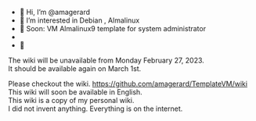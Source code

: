 - 👋 Hi, I’m @amagerard
- 👀 I’m interested in Debian , Almalinux
- 🌱 Soon: VM Almalinux9 template for system administrator
- 
- 💞 

The wiki will be unavailable from Monday February 27, 2023.  
It should be available again on March 1st.

Please checkout the wiki. https://github.com/amagerard/TemplateVM/wiki  
This wiki will soon be available in English.  
This wiki is a copy of my personal wiki.  
I did not invent anything. Everything is on the internet.  
<!---
amagerard/amagerard is a ✨ special ✨ repository because its `README.md` (this file) appears on your GitHub profile.
You can click the Preview link to take a look at your changes.
--->
